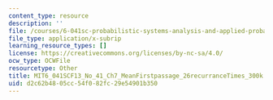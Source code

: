 ```yaml
---
content_type: resource
description: ''
file: /courses/6-041sc-probabilistic-systems-analysis-and-applied-probability-fall-2013/d2c62b4805cc54f082fc29e54901b350_MIT6_041SCF13_No_41_Ch7_MeanFirstpassage_26recurranceTimes_300k.vtt
file_type: application/x-subrip
learning_resource_types: []
license: https://creativecommons.org/licenses/by-nc-sa/4.0/
ocw_type: OCWFile
resourcetype: Other
title: MIT6_041SCF13_No_41_Ch7_MeanFirstpassage_26recurranceTimes_300k.srt
uid: d2c62b48-05cc-54f0-82fc-29e54901b350
---
```

